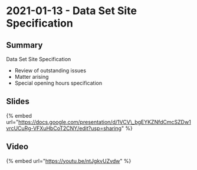 # 2021-01-13 - Data Set Site Specification

## **Summary**

Data Set Site Specification

* Review of outstanding issues
* Matter arising
* Special opening hours specification

## Slides

{% embed url="https://docs.google.com/presentation/d/1VCV\_bgEYKZNfdCmcSZDw1vrcUCuRg-VFXuHbCoT2CNY/edit?usp=sharing" %}

## **Video**

{% embed url="https://youtu.be/ntJgkvUZvdw" %}




